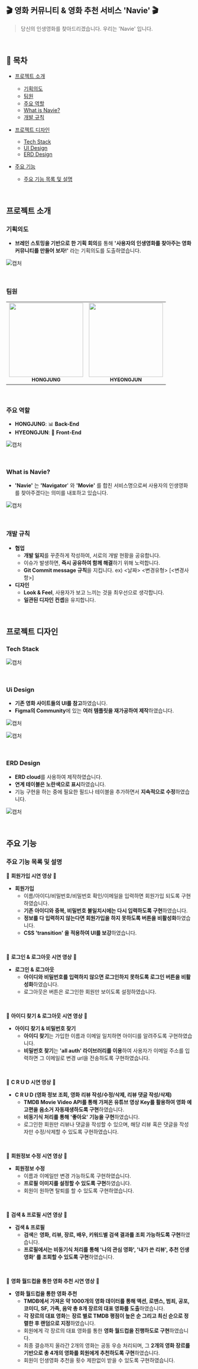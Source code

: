 ## 🎬 영화 커뮤니티 & 영화 추천 서비스 'Navie' 🎬

>당신의 인생영화를 찾아드리겠습니다. 우리는 'Navie' 입니다.

<br>

##  📌 목차

- [프로젝트 소개](#프로젝트-소개)
  - [기획의도](#기획의도)
  - [팀원](#팀원)
  - [주요 역할](#주요-역할)
  - [What is Navie?](#what-is-navie)
  - [개발 규칙](#개발-규칙)

- [프로젝트 디자인](#프로젝트-디자인)
  - [Tech Stack](#tech-stack)
  - [UI Design](#ui-design)
  - [ERD Design](#erd-design)
- [주요 기능](#주요-기능)
  - [주요 기능 목록 및 설명](#주요-기능-목록-및-설명)

<br>

## 프로젝트 소개

### 기획의도

- **브레인 스토밍을 기반으로 한 기획 회의**를 통해 **'사용자의 인생영화를 찾아주는 영화 커뮤니티를 만들어 보자!'** 라는 기획의도를 도출하였습니다.

![캡처](README.assets/캡처.PNG)

<br>

### 팀원

<table>
  <tr>
    <td align="center"><a href="https://github.com/hongjungkimm"><img src="https://avatars.githubusercontent.com/u/87457152?v=4" width="200px;" alt=""/><br /><sub><b>HONGJUNG</b></sub></a><br /></td>
    <td align="center"><a href="https://github.com/kimhyeongjun95"><img src="https://avatars.githubusercontent.com/u/86656921?v=4" width="200px;" alt=""/><br /><sub><b>HYEONGJUN</b></sub></a><br /></td>
  </tr>
</table>

<br>

### 주요 역할

- **HONGJUNG**: 📊 **Back-End**
- **HYEONGJUN**: 🎨 **Front-End**

![캡처](README.assets/캡처-1638673830734.PNG)

<br>

### What is Navie?

- **'Navie'** 는 **'Navigator**' 와 **'Movie'** 를 합친 서비스명으로써 사용자의 인생영화를 찾아주겠다는 의미를 내포하고 있습니다.

![캡처](README.assets/캡처-1638682938864.PNG)

<br>

### 개발 규칙

- **협업**
  - **개발 일지**를 꾸준하게 작성하여, 서로의 개발 현황을 공유합니다.
  - 이슈가 발생하면, **즉시 공유하여 함께 해결**하기 위해 노력합니다.
  - **Git Commit message 규칙**을 지킵니다. ex) <날짜> <변경유형> [<변경사항>]
- **디자인**
  - **Look & Feel**, 사용자가 보고 느끼는 것을 최우선으로 생각합니다.
  - **일관된 디자인 컨셉**을 유지합니다.

<br>

## 프로젝트 디자인

### Tech Stack

![캡처](README.assets/캡처-1638684333815.PNG)

<br>

### Ui Design

- **기존 영화 사이트들의 UI를 참고**하였습니다.
- **Figma의 Community**에 있는 **여러 템플릿을 재가공하여 제작**하였습니다.

![캡처](README.assets/캡처-1638684509593.PNG)

![캡처](README.assets/캡처-1638684543760.PNG)

<br>

### ERD Design

- **ERD cloud**를 사용하여 제작하였습니다.
- **연계 테이블은 노란색으로 표시**하였습니다.
- 기능 구현을 하는 중에 필요한 필드나 테이블을 추가하면서 **지속적으로 수정**하였습니다.

![캡처](README.assets/캡처-1638684705197.PNG)

<br>

## 주요 기능

### 주요 기능 목록 및 설명

🎥 **회원가입 시연 영상** 🎥



- **회원가입**
  - 이름/아이디/비밀번호/비밀번호 확인/이메일을 입력하면 회원가입 되도록 구현하였습니다.
  - **기존 아이디와 중복, 비밀번호 불일치시에는 다시 입력하도록 구현**하였습니다.
  - **정보를 다 입력하지 않는다면 회원가입을 하지 못하도록 버튼을 비활성화**하였습니다.
  - **CSS 'transition' 을 적용하여 UI를 보강**하였습니다.

<br>

🎥 **로그인 & 로그아웃 시연 영상** 🎥



- **로그인 & 로그아웃**
  - **아이디와 비밀번호를 입력하지 않으면 로그인하지 못하도록 로그인 버튼을 비활성화**하였습니다.
  - 로그아웃은 버튼은 로그인한 회원만 보이도록 설정하였습니다.

<br>

🎥 **아이디 찾기 & 로그아웃 시연 영상** 🎥



- **아이디 찾기 & 비밀번호 찾기**
  - **아이디 찾기**는 가입한 이름과 이메일 일치하면 아이디를 알려주도록 구현하였습니다.
  - **비밀번호 찾기**는 **'all auth' 라이브러리를 이용**하여 사용자가 이메일 주소를 입력하면 그 이메일로 변경 url을 전송하도록 구현하였습니다.

<br>

🎥 **C R U D 시연 영상** 🎥



- **C R U D (영화 정보 조회, 영화 리뷰 작성/수정/삭제, 리뷰 댓글 작성/삭제)**
  - **TMDB Movie Video API를 통해 가져온 유튜브 영상 Key를 활용하여 영화 예고편을 음소거 자동재생하도록 구현**하였습니다.
  - **비동기식 처리를 통해 '좋아요' 기능을 구현**하였습니다.
  - 로그인한 회원만 리뷰나 댓글을 작성할 수 있으며, 해당 리뷰 혹은 댓글을 작성자만 수정/삭제할 수 있도록 구현하였습니다.

<br>

🎥 **회원정보 수정 시연 영상** 🎥



- **회원정보 수정**
  - 이름과 이메일만 변경 가능하도록 구현하였습니다.
  - **프로필 이미지를 설정할 수 있도록 구현**하였습니다.
  - 회원이 원하면 탈퇴를 할 수 있도록 구현하였습니다.

<br>

🎥 **검색 & 프로필 시연 영상** 🎥



- **검색 & 프로필**
  - **검색**은 **영화, 리뷰, 장르, 배우, 키워드별 검색 결과를 조회 가능하도록 구현**하였습니다.
  - **프로필에서는 비동기식 처리를 통해 '나의 관심 영화', '내가 쓴 리뷰', 추천 인생영화' 를 조회할 수 있도록 구현**하였습니다.

<br>

🎥 **영화 월드컵을 통한 영화 추천 시연 영상** 🎥



- **영화 월드컵을 통한 영화 추천**
  - **TMDB에서 가져온 약 1000개의 영화 데이터를 통해 액션, 로맨스, 범죄, 공포, 코미디, SF, 가족, 음악 총 8개 장르의 대표 영화를 도출**하였습니다.
  - **각 장르의 대표 영화**는 **장르 별로 TMDB 평점이 높은 순 그리고 최신 순으로 정렬한 후 랜덤으로 지정**하였습니다.
  - 회원에게 각 장르의 대표 영화를 통한 **영화 월드컵을 진행하도로 구현**하였습니다.
  - 최종 결승까지 올라간 2개의 영화는 공동 우승 처리되며, 그 **2개의 영화 장르를 기반으로 총 4개의 영화를 회원에게 추천하도록 구현**하였습니다.
  - 회원이 인생영화 추천을 횟수 제한없이 받을 수 있도록 구현하였습니다.

